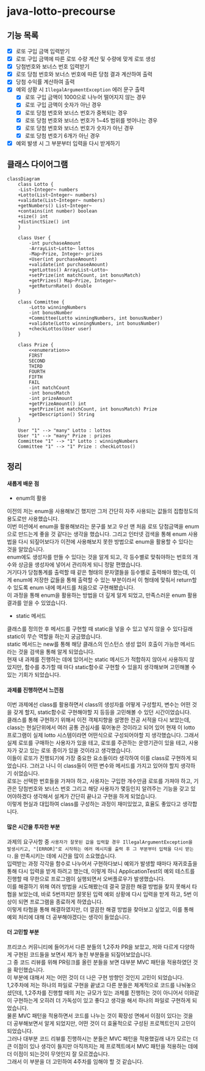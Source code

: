 # java-lotto-precourse
## 기능 목록
- [x] 로또 구입 금액 입력받기
- [x] 로또 구입 금액에 따른 로또 수량 계산 및 수량에 맞게 로또 생성
- [x] 당첨번호와 보너스 번호 입력받기
- [x] 로또 당첨 번호와 보너스 번호에 따른 당첨 결과 계산하여 출력
- [x] 당첨 수익률 계산하여 출력
- [x] 예외 상황 시 `IllegalArgumentException` 에러 문구 출력
  - [x] 로또 구입 금액이 1000으로 나누어 떨어지지 않는 경우
  - [x] 로또 구입 금액이 숫자가 아닌 경우
  - [x] 로또 당첨 번호와 보너스 번호가 중복되는 경우
  - [x] 로또 당첨 번호와 보너스 번호가 1~45 범위를 벗어나는 경우
  - [x] 로또 당첨 번호와 보너스 번호가 숫자가 아닌 경우
  - [x] 로또 당첨 번호기 6개가 아닌 경우
- [x] 예외 발생 시 그 부분부터 입력을 다시 받게하기

## 클래스 다이어그램
```mermaid
classDiagram
    class Lotto {
    -List~Integer~ numbers
    +Lotto(List~Integer~ numbers)
    +validate(List~Integer~ numbers)
    +getNumbers() List~Integer~
    +contains(int number) boolean
    +size() int
    +distinctSize() int
    }

    class User {
        -int purchaseAmount
        -ArrayList~Lotto~ lottos
        -Map~Prize, Integer~ prizes
        +User(int purchaseAmount)
        +validate(int purchaseAmount)
        +getLottos() ArrayList~Lotto~
        +setPrize(int matchCount, int bonusMatch)
        +getPrizes() Map~Prize, Integer~
        +getReturnRate() double
    }

    class Committee {
        -Lotto winningNumbers
        -int bonusNumber
        +Committee(Lotto winningNumbers, int bonusNumber)
        +validate(Lotto winningNumbers, int bonusNumber)
        +checkLottos(User user)
    }

    class Prize {
        <<enumeration>>
        FIRST
        SECOND
        THIRD
        FOURTH
        FIFTH
        FAIL
        -int matchCount
        -int bonusMatch
        -int prizeAmount
        +getPrizeAmount() int
        +getPrize(int matchCount, int bonusMatch) Prize
        +getDescription() String
    }

    User "1" --> "many" Lotto : lottos
    User "1" --> "many" Prize : prizes
    Committee "1" --> "1" Lotto : winningNumbers
    Committee "1" --> "1" Prize : checkLottos()
```

## 정리

#### 새롭게 배운 점

- enum의 활용

이전의 저는 enum을 사용해보긴 했지만 그저 간단히 자주 사용되는 값들의 집합정도의 용도로만 사용했습니다.<br>
이번 미션에서 enum을 활용해보라는 문구를 보고 우선 맨 처음 로또 당첨금액을 enum으로 만드는게 좋을 것 같다는 생각을 했습니다. 그리고 인터넷 검색을 통해 enum 사용법을 다시 되짚어보다가 이전에 사용해보지 못한 방법으로 enum을 활용할 수 있다는 것을 알았습니다.<br>
enum에도 생성자를 만들 수 있다는 것을 알게 되고, 각 등수별로 맞춰야하는 번호의 개수와 상금을 생성자에 넣어서 관리하게 되니 정말 편했습니다.<br>
거기다가 당첨통계를 출력할 때 같은 형태의 문자열들을 등수별로 출력해야 했는데, 이게 enum에 저장한 값들을 통해 출력할 수 있는 부분이라서 이 형태에 맞춰서 return할 수 있도록 enum 내에 메서드를 처음으로 구현해봤습니다.<br>
이 과정을 통해 enum을 활용하는 방법을 더 깊게 알게 되었고, 만족스러운 enum 활용 결과를 얻을 수 있었습니다.

- static 메서드

클래스를 정의한 후 메서드를 구현할 때 static을 넣을 수 있고 넣지 않을 수 있다길래 static이 무슨 역할을 하는지 궁금했습니다.<br>
static 메서드는 new를 통해 해당 클래스의 인스턴스 생성 없이 호출이 가능한 메서드라는 것을 검색을 통해 알게 되었습니다.<br>
현재 내 과제를 진행하는 데에 있어서는 static 메서드가 적합하지 않아서 사용하지 않았지만, 함수를 추가할 때 마다 static함수로 구현할 수 있을지 생각해보며 고민해볼 수 있는 기회가 되었습니다.

#### 과제를 진행하면서 느낀점

이번 과제에선 class를 활용하면서 class의 생성자를 어떻게 구성할지, 변수는 어떤 것을 갖게 할지, static함수로 구현해야할 지 등등을 고민해볼 수 있던 시간이었습니다.<br>
클래스를 통해 구현하기 위해서 이전 객체지향을 설명한 전공 서적을 다시 보았는데, class는 현실단위에서 여러 공통 관심사를 묶어놓은 것이라고 되어 있어 현재 이 lotto 프로그램이 실제 lotto 시스템이라면 어떤식으로 구성되어야할 지 생각했습니다.
그래서 실제 로또를 구매하는 사용자가 있을 테고, 로또를 주관하는 운영기관이 있을 테고, 사용자가 갖고 있는 로또 종이가 있을 것이라고 생각했습니다.<br>
이들이 로또가 진행되기에 가장 중요한 요소들이라 생각하여 이를 class로 구현하게 되었습니다. 그러고 나니 이 class들이 어떤 변수와 메서드를 가지고 있어야 할지 생각하기 쉬었습니다.<br>
로또는 선택한 번호들을 가져야 하고, 사용자는 구입한 개수만큼 로또를 가져야 하고, 기관은 당첨번호와 보너스 번호 그리고 해당 사용자가 몇등인지 알려주는 기능을 갖고 있어야하겠다 생각해서 설계가 간단히 끝나고 구현을 하게 되었습니다.<br>
이렇게 현실과 대입하여 class를 구성하는 과정이 재미있었고, 효율도 좋았다고 생각합니다.

#### 많은 시간을 투자한 부분

과제의 요구사항 중 `사용자가 잘못된 값을 입력할 경우 IllegalArgumentException을 발생시키고, "[ERROR]"로 시작하는 에러 메시지를 출력 후 그 부분부터 입력을 다시 받는다.`을 만족시키는 데에 시간을 많이 소요했습니다.<br>
입력받는 과정 각각을 함수로 나누어서 구현하다보니 예외가 발생할 때마다 재귀호출을 통해 다시 입력을 받게 하려고 했는데, 이렇게 하니 ApplicationTest의 예외 테스트를 진행할 때 무한으로 프로그램이 실행되면서 오버플로우가 발생했습니다.<br>
이를 해결하기 위해 여러 방법을 시도해봤는데 결국 깔끔한 해결 방법을 찾지 못해서 타협을 보았는데, 바로 5번까지만 잘못된 입력 예외 상황에 다시 입력을 받게 하고, 5번 이상이 되면 프로그램을 종료하게 하였습니다.<br>
이렇게 타협을 통해 해결하였지만, 더 깔끔한 해결 방법을 찾아보고 싶었고, 이를 통해 예외 처리에 대해 더 공부해야겠다는 생각이 들었습니다.

#### 더 고민할 부분

프리코스 커뮤니티에 들어가서 다른 분들의 1,2주차 PR을 보았고, 저와 다르게 다양하게 구현된 코드들을 보면서 제가 놓친 부분들을 되짚어보았습니다.<br>
그 중 코드 리뷰를 위해 PR링크를 올린 분들을 보면 대부분 MVC 패턴을 적용하였던 것을 확인했습니다.<br>
이 부분에 대해서 저는 어떤 것이 더 나은 구현 방향인 것인지 고민이 되었습니다.<br>
1,2주차에 저는 하나의 파일로 구현을 끝냈고 다른 분들은 체계적으로 코드를 나눠놓으셨던데, 1,2주차를 진행할 때의 저는 규모가 있는 과제를 진행하는 것이 아니어서 이와같이 구현하는게 오히려 더 가독성이 있고 좋다고 생각을 해서 하나의 파일로 구현하게 되었습니다.<br>
물론 MVC 패턴을 적용하면서 코드를 나누는 것이 확장성 면에서 이점이 있다는 것을 더 공부해보면서 알게 되었지만, 어떤 것이 더 효율적으로 구성된 프로젝트인지 고민이 되었습니다.<br>
그러나 대부분 코드 리뷰를 진행하시는 분들은 MVC 패턴을 적용했길래 내가 모르는 더 큰 이점이 있나 생각이 들지만 아직까지는 제 프로젝트에서 MVC 패턴을 적용하는 데에 더 이점이 되는것이 무엇인지 잘 모르겠습니다.<br>
그래서 이 부분을 더 고민하여 4주차를 임해야 할 것 같습니다.